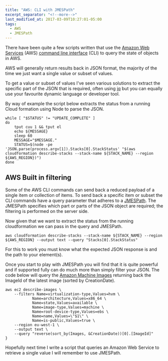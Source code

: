 ```yaml
---
title: "AWS: CLI with JMESPath"
excerpt_separator: "<!--more-->"
last_modified_at: 2017-03-09T10:27:01-05:00
tags: 
  - AWS
  - JMESPath
---
```

There have been quite a few scripts written that use the [Amazon Web Services](https://aws.amazon.com/) (AWS) [command line interface](https://aws.amazon.com/cli/) (CLI) to query the state of objects in AWS.

AWS will generally return results back in JSON format, the majority of the time we just want a single value or subset of values.
<!--more-->

To get a value or subset of values I've seen various solutions to extract the specific part of the JSON that is required, often using [jq](https://stedolan.github.io/jq/) but you can equally use your favourite dynamic language or developer tool.

By way of example the script below extracts the status from a running Cloud formation using Node to parse the JSON.
```
while [ "$STATUS" != "UPDATE_COMPLETE" ]
do
    tput cuu 1 && tput el
    echo ${MESSAGE}
    sleep 60
    MESSAGE="$MESSAGE."
    STATUS=$(node -pe 'JSON.parse(process.argv[1]).Stacks[0].StackStatus' "$(aws cloudformation describe-stacks --stack-name ${STACK_NAME} --region ${AWS_REGION})")
done
```

## AWS Built in filtering 
Some of the AWS CLI commands can send back a reduced payload of a single item or collection of items. To send back a specific item or subset the CLI commands have a query parameter that adheres to a [JMESPath](http://jmespath.org/). The JMESPath specifies which part or parts of the JSON object are required; the filtering is performed on the server side.

Now given that we want to extract the status from the running cloudformation we can pass in the query and JMESPath.
```
aws cloudformation describe-stacks --stack-name ${STACK_NAME} --region ${AWS_REGION} --output text --query "Stacks[0].StackStatus"
```

For this to work you must know what the expected JSON response is and the path to your element(s).

Once you start to play with JMESPath you will find that it is quite powerful and if supported fully can do much more than simply filter your JSON. The code below will query the [Amazon Machine Images](https://docs.aws.amazon.com/AWSEC2/latest/UserGuide/AMIs.html) returning back the ImageId of the latest image (sorted by CreationDate).
```
aws ec2 describe-images \
    --filters Name=virtualization-type,Values=hvm \
            Name=architecture,Values=x86_64 \
            Name=state,Values=available \
            Name=image-type,Values=machine \
            Name=root-device-type,Values=ebs \
            Name=name,Values=\"$1\" \
            Name=is-public,Values=true \
    --region eu-west-1 \
    --output text \
    --query "reverse(sort_by(Images, &CreationDate))[0].[ImageId]"
}
```

Hopefully next time I write a script that queries an Amazon Web Service to retrieve a single value I will remember to use JMESPath.